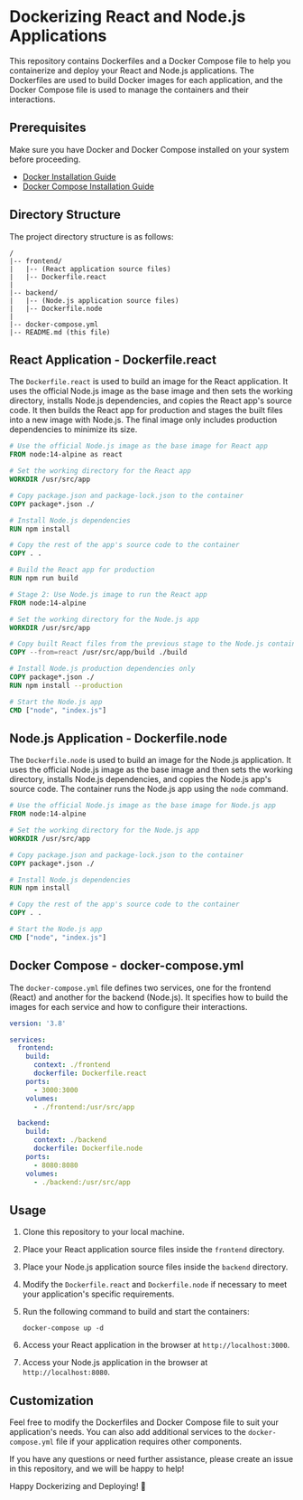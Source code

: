 # Dockerizing React and Node.js Applications

This repository contains Dockerfiles and a Docker Compose file to help you containerize and deploy your React and Node.js applications. The Dockerfiles are used to build Docker images for each application, and the Docker Compose file is used to manage the containers and their interactions.

## Prerequisites

Make sure you have Docker and Docker Compose installed on your system before proceeding.

- [Docker Installation Guide](https://docs.docker.com/get-docker/)
- [Docker Compose Installation Guide](https://docs.docker.com/compose/install/)

## Directory Structure

The project directory structure is as follows:

```
/
|-- frontend/
|   |-- (React application source files)
|   |-- Dockerfile.react
|
|-- backend/
|   |-- (Node.js application source files)
|   |-- Dockerfile.node
|
|-- docker-compose.yml
|-- README.md (this file)
```

## React Application - Dockerfile.react

The `Dockerfile.react` is used to build an image for the React application. It uses the official Node.js image as the base image and then sets the working directory, installs Node.js dependencies, and copies the React app's source code. It then builds the React app for production and stages the built files into a new image with Node.js. The final image only includes production dependencies to minimize its size.

```Dockerfile
# Use the official Node.js image as the base image for React app
FROM node:14-alpine as react

# Set the working directory for the React app
WORKDIR /usr/src/app

# Copy package.json and package-lock.json to the container
COPY package*.json ./

# Install Node.js dependencies
RUN npm install

# Copy the rest of the app's source code to the container
COPY . .

# Build the React app for production
RUN npm run build

# Stage 2: Use Node.js image to run the React app
FROM node:14-alpine

# Set the working directory for the Node.js app
WORKDIR /usr/src/app

# Copy built React files from the previous stage to the Node.js container
COPY --from=react /usr/src/app/build ./build

# Install Node.js production dependencies only
COPY package*.json ./
RUN npm install --production

# Start the Node.js app
CMD ["node", "index.js"]
```

## Node.js Application - Dockerfile.node

The `Dockerfile.node` is used to build an image for the Node.js application. It uses the official Node.js image as the base image and then sets the working directory, installs Node.js dependencies, and copies the Node.js app's source code. The container runs the Node.js app using the `node` command.

```Dockerfile
# Use the official Node.js image as the base image for Node.js app
FROM node:14-alpine

# Set the working directory for the Node.js app
WORKDIR /usr/src/app

# Copy package.json and package-lock.json to the container
COPY package*.json ./

# Install Node.js dependencies
RUN npm install

# Copy the rest of the app's source code to the container
COPY . .

# Start the Node.js app
CMD ["node", "index.js"]
```

## Docker Compose - docker-compose.yml

The `docker-compose.yml` file defines two services, one for the frontend (React) and another for the backend (Node.js). It specifies how to build the images for each service and how to configure their interactions.

```yaml
version: '3.8'

services:
  frontend:
    build:
      context: ./frontend
      dockerfile: Dockerfile.react
    ports:
      - 3000:3000
    volumes:
      - ./frontend:/usr/src/app

  backend:
    build:
      context: ./backend
      dockerfile: Dockerfile.node
    ports:
      - 8080:8080
    volumes:
      - ./backend:/usr/src/app
```

## Usage

1. Clone this repository to your local machine.

2. Place your React application source files inside the `frontend` directory.

3. Place your Node.js application source files inside the `backend` directory.

4. Modify the `Dockerfile.react` and `Dockerfile.node` if necessary to meet your application's specific requirements.

5. Run the following command to build and start the containers:

   ```
   docker-compose up -d
   ```

6. Access your React application in the browser at `http://localhost:3000`.

7. Access your Node.js application in the browser at `http://localhost:8080`.

## Customization

Feel free to modify the Dockerfiles and Docker Compose file to suit your application's needs. You can also add additional services to the `docker-compose.yml` file if your application requires other components.

If you have any questions or need further assistance, please create an issue in this repository, and we will be happy to help!

Happy Dockerizing and Deploying! 🐳